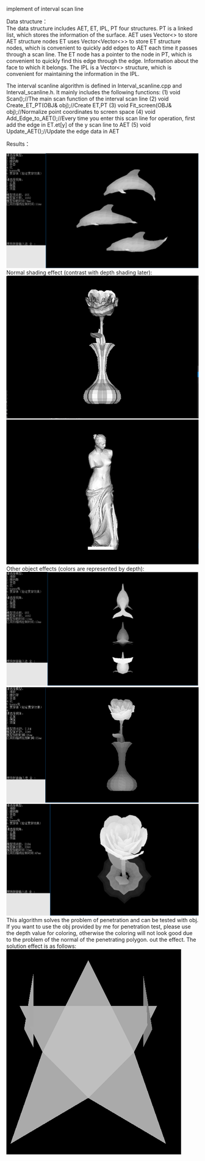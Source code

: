 implement of interval scan line 

Data structure：  
The data structure includes AET, ET, IPL, PT four structures.
PT is a linked list, which stores the information of the surface.
AET uses Vector<> to store AET structure nodes
ET uses Vector<Vector<>> to store ET structure nodes, which is convenient to quickly add edges to AET each time it passes through a scan line. The ET node has a pointer to the node in PT, which is convenient to quickly find this edge through the edge. Information about the face to which it belongs.
The IPL is a Vector<> structure, which is convenient for maintaining the information in the IPL.

The interval scanline algorithm is defined in Interval_scanline.cpp and Interval_scanline.h. It mainly includes the following functions:
(1) void Scan();//The main scan function of the interval scan line
(2) void Create_ET_PT(OBJ& obj);//Create ET,PT
(3) void Fit_screen(OBJ& obj);//Normalize point coordinates to screen space
(4) void Add_Edge_to_AET();//Every time you enter this scan line for operation, first add the edge in ET.et[y] of the y scan line to AET
(5) void Update_AET();//Update the edge data in AET

Results：

![xiaoguo](https://github.com/geekzzz/IntervalScanLine/blob/master/preview/2.png)  
Normal shading effect (contrast with depth shading later):
![xiaoguo](https://github.com/geekzzz/IntervalScanLine/blob/master/preview/6.png)  
![xiaoguo](https://github.com/geekzzz/IntervalScanLine/blob/master/preview/7.png)  
Other object effects (colors are represented by depth):
![xiaoguo](https://github.com/geekzzz/IntervalScanLine/blob/master/preview/3.png)  
![xiaoguo](https://github.com/geekzzz/IntervalScanLine/blob/master/preview/4.png)  
![xiaoguo](https://github.com/geekzzz/IntervalScanLine/blob/master/preview/5.png)  
This algorithm solves the problem of penetration and can be tested with obj. If you want to use the obj provided by me for penetration test, please use the depth value for coloring, otherwise the coloring will not look good due to the problem of the normal of the penetrating polygon. out the effect. The solution effect is as follows:
![guanchuan](https://github.com/geekzzz/IntervalScanLine/blob/master/preview/1.png)  
